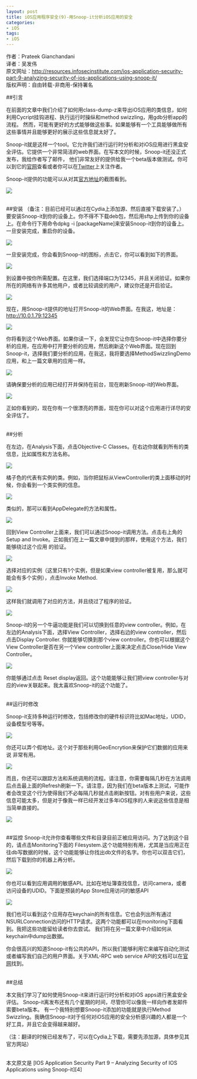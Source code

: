 ```yaml
---
layout: post  
title: iOS应用程序安全(9)-用Snoop-it分析iOS应用的安全  
categories:  
- iOS  
tags:    
- iOS 
---   
```



作者：Prateek Gianchandani  
译者：吴发伟  
原文网址：http://resources.infosecinstitute.com/ios-application-security-part-9-analyzing-security-of-ios-applications-using-snoop-it/  
版权声明：自由转载-非商用-保持署名



##引言

在前面的文章中我们介绍了如何用class-dump-z来导出iOS应用的类信息，如何利用Cycript挂钩进程、执行运行时操纵和method swizzling，用gdb分析app的流程。
然而，可能有更好的方式能够做这些事。如果能够有一个工具能够做所有这些事情并且能够更好的展示这些信息就太好了。

Snoop-it就是这样一个tool。它允许我们进行运行时分析和对iOS应用进行黑盒安全评估。它提供一个非常简洁的web界面。在写本文的时候，Snoop-it还没正式发布，我给作者写了邮件，
他们非常友好的提供给我一个beta版本做测试。你可以到它的[官网][1]查看或者你可以在[Twitter][2]上关注作者。

Snoop-it提供的功能可以从对其[官方地址][1]的截图看到。

![](http://resources.infosecinstitute.com/wp-content/uploads/071813_1302_IOSApplicat1.png)

<br>
##安装
（备注：目前已经可以通过在Cydia上添加源、然后直接下载安装了。） 
要安装Snoop-it到你的设备上。你不得不下载deb包，然后用sftp上传到你的设备上。在命令行下用命令dpkg -i [packageName]来安装Snoop-it到你的设备上。
一旦安装完成，重启你的设备。

![](http://2we26u4fam7n16rz3a44uhbe1bq2.wpengine.netdna-cdn.com/wp-content/uploads/071813_1302_IOSApplicat2.png)


一旦安装完成，你会看到Snoop-it的图标，点击它，你可以看到如下的界面。

![](http://resources.infosecinstitute.com/wp-content/uploads/071813_1302_IOSApplicat3.png)

到设置中按你所需配置。在这里，我们选择端口为12345，并且关闭验证。如果你所在的网络有许多其他用户，或者比较调皮的用户，建议你还是开启验证。

![](http://resources.infosecinstitute.com/wp-content/uploads/071813_1302_IOSApplicat4.png)

现在，用Snoop-it提供的地址打开Snoop-it的Web界面。在我这，地址是：http://10.0.1.79:12345

![](http://resources.infosecinstitute.com/wp-content/uploads/071813_1302_IOSApplicat5.png)

你将看到这个Web界面。如果你读一下，会发现它让你在Snoop-it中选择你要分析的应用，在应用中打开要分析的应用，然后刷新这个Web界面。现在回到
Snoop-it，选择我们要分析的应用，在我这，我将要选择MethodSwizzlingDemo应用，和上一篇文章用的应用一样。

![](http://resources.infosecinstitute.com/wp-content/uploads/071813_1302_IOSApplicat6.png)

请确保要分析的应用已经打开并保持在前台，现在刷新Snoop-it的Web界面。

![](http://resources.infosecinstitute.com/wp-content/uploads/071813_1302_IOSApplicat7.png)


正如你看到的，现在你有一个很漂亮的界面，现在你可以对这个应用进行详尽的安全评估了。

<br>
##分析

在左边，在Analysis下面，点击Objective-C Classes。在右边你就看到所有的类信息，比如属性和方法名称。

![](http://resources.infosecinstitute.com/wp-content/uploads/071813_1302_IOSApplicat8.png)

橘子色的代表有实例的类。例如，当你把鼠标从ViewController的类上面移动的时候，你会看到一个类实例的信息。

![](http://resources.infosecinstitute.com/wp-content/uploads/071813_1302_IOSApplicat9.png)

类似的，那可以看到AppDelegate的方法和属性。

![](http://resources.infosecinstitute.com/wp-content/uploads/071813_1302_IOSApplicat10.png)


回到View Controller上面来，我们可以通过Snoop-it调用方法。点击右上角的 Setup and Invoke。正如我们在上一篇文章中提到的那样，使用这个方法，我们能够绕过这个应用
的验证。

![](http://resources.infosecinstitute.com/wp-content/uploads/071813_1302_IOSApplicat11.png)

选择对应的实例（这里只有1个实例，但是如果view controller被复用，那么就可能会有多个实例），点击Invoke Method.

![](http://resources.infosecinstitute.com/wp-content/uploads/071813_1302_IOSApplicat12.png)

这样我们就调用了对应的方法，并且绕过了程序的验证。

![](http://resources.infosecinstitute.com/wp-content/uploads/071813_1302_IOSApplicat13.png)


Snoop-it的另一个牛逼功能是我们可以切换到任意的view controller。例如，在左边的Analysis下面，选择View Controller，选择右边的view controller，然后点击Display Controller.
你就能够切换到那个view controller。你也可以根据这个View Controller是否在另一个View controller上面来决定点击Close/Hide View Controller。

![](http://resources.infosecinstitute.com/wp-content/uploads/071813_1302_IOSApplicat14.png)


你能够通过点击 Reset display返回。这个功能能够让我们把view controller与对应的view关联起来。我太喜欢Snoop-it的这个功能了。

<br>
##运行时修改


Snoop-it支持多种运行时修改，包括修改你的硬件标识符比如Mac地址，UDID，设备模型号等等。

![](http://resources.infosecinstitute.com/wp-content/uploads/071813_1302_IOSApplicat15.png)

你还可以弄个假地址。这个对于那些利用GeoEncrytion来保护它们数据的应用来说 非常有用。

![](http://resources.infosecinstitute.com/wp-content/uploads/071813_1302_IOSApplicat16.png)


而且，你还可以跟踪方法和系统调用的流程。请注意，你需要每隔几秒在方法调用后点击最上面的Refresh刷新一下。请注意，因为我们在beta版本上测试，可能作者会改变这个行为使得我们不必每隔几秒就点击刷新按钮。对有些用户来说，这些信息可能太多，但是对于像我一样已经开发过多年iOS程序的人来说这些信息是相当简单直接的。

![](http://resources.infosecinstitute.com/wp-content/uploads/071813_1302_IOSApplicat17.png)

<br>
##监控
Snoop-it允许你查看哪些文件和目录目前正被应用访问。为了达到这个目的，请点击Monitoring下面的 Filesystem.这个功能特别有用，尤其是当应用正在往db写数据的时候，这个功能能够让你找出db文件的名字。你也可以双击它们，然后下载到你的机器上再分析。

![](http://resources.infosecinstitute.com/wp-content/uploads/071813_1302_IOSApplicat18.png)

你也可以看到应用调用的敏感API。比如在地址簿查找信息，访问camera，或者访问设备的UDID。下面是预装的App Store应用访问的敏感API

![](http://resources.infosecinstitute.com/wp-content/uploads/071813_1302_IOSApplicat19.png)


我们也可以看到这个应用存在keychain的所有信息。它也会列出所有通过NSURLConnection访问的HTTP请求。这两个功能都可以在monitoring下面看到。我把这些功能留给读者你去尝试。
我们将在另一篇文章中介绍如何从keychain中dump出数据。

你会很高兴的知道Snoop-it有公共的API，所以我们能够利用它来编写自动化测试或者编写我们自己的用户界面。关于XML-RPC web service API的文档可以在[官网][3]找到。

<br>
##总结

本文我们学习了如何使用Snoop-it来进行运行时分析和对iOS apps进行黑盒安全评估。 Snoop-it离发布还有几个星期的时间，尽管你可以像我一样向作者发邮件索要beta版本。
有一个我特别想要Snoop-it添加的功能就是执行Method Swizzling。我确信Snoop-it对于任何对iOS应用的安全分析感兴趣的人都是一个好工具，并且它会变得越来越好。

（注：翻译的时候已经发布了，可以在Cydia上下载，需要先添加源，具体参见其官方网站）

<br/>
本文原文是 [IOS Application Security Part 9 – Analyzing Security of IOS Applications using Snoop-it][4]

[1]:https://code.google.com/p/snoop-it/
[2]:http://twitter.com/aykay/
[3]:http://code.google.com/p/snoop-it/wiki/
[4]:http://resources.infosecinstitute.com/ios-application-security-part-9-analyzing-security-of-ios-applications-using-snoop-it/
